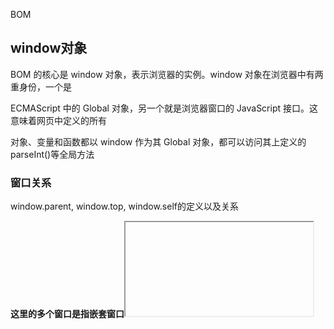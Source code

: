 BOM

## window对象

BOM 的核心是 window 对象，表示浏览器的实例。window 对象在浏览器中有两重身份，一个是

ECMAScript 中的 Global 对象，另一个就是浏览器窗口的 JavaScript 接口。这意味着网页中定义的所有

对象、变量和函数都以 window 作为其 Global 对象，都可以访问其上定义的 parseInt()等全局方法

### 窗口关系

window.parent, window.top, window.self的定义以及关系

**这里的多个窗口是指嵌套窗口<iframe>**

- **top对象始终指向最外层窗口，及浏览器窗口本身**
- **parent始终指向当前窗口的父级窗口**，如果当前窗口就是最外层窗口，则parent === top（均为window）
- self其实就是window本身

> 注意和window.opener的区别，window.opener返回打开当前窗口的那个窗口的引用，例如：在 window A 中打开了 window B，B.opener 返回 A.

### 窗口大小

所有现代浏览器都支持 4 个属性：

- **innerWidth和 innerHeight 返回浏览器窗口中页面视口的大小（包含侧边滚动条）**

- outerWidth 和 outerHeight 返回浏览器窗口自身的大小（**不管是在最外层 window 上使用，还是在窗格<frame>中使用**，一定是大于等于inner的，不常用）。

  

**此外，document.documentElement.clientWidth 和 document.documentElement.clientHeight也可以返回页面视口的宽度和高度（但是不包括滚动条）**

### 视口位置

**浏览器窗口尺寸通常无法满足完整显示整个页面**，为此用户**可以通过滚动**在有限的视口中查看文档。

**度量文档相对于视口滚动距离的属性有两对，返回相等的值**：

- window.pageXoffset/window. scrollX 
- window.pageYoffset/window.scrollY。

![image-20231024135819200](https://lwq-img-1312073911.cos.ap-nanjing.myqcloud.com/img/image-20231024135819200.png)



可以使用 scroll()、scrollTo()和 scrollBy()方法**滚动**

**语法**

~~~js
scrollBy(x-coord, y-coord)
scrollBy(options)

~~~

[`options`](https://developer.mozilla.org/zh-CN/docs/Web/API/Window/scrollBy#options)

包含以下参数的字典

- [`top`](https://developer.mozilla.org/zh-CN/docs/Web/API/Window/scrollBy#top)

  指定沿 Y 轴滚动窗口或元素的像素数。

- [`left`](https://developer.mozilla.org/zh-CN/docs/Web/API/Window/scrollBy#left)

  指定沿 X 轴滚动窗口或元素的像素数。

- [`behavior`](https://developer.mozilla.org/zh-CN/docs/Web/API/Window/scrollBy#behavior)

  指定滚动是否应该平滑（`smooth`）、瞬时运动到该位置（`instant`）、或者让浏览器选择（`auto`，默认）。

**示例**

~~~js
// 让元素滚动
element.scrollBy(300, 300);
element.scrollBy({
    top: 100,
    left: 100,
    behavior: 'smooth'
})
~~~

**区别**：**scroll(), scrollTo()是绝对滚动， scrollBy()是相对滚动**

**可以在容器上用也可以在window上用**



### window.open

是用指定的名称将指定的资源加载到新的或已存在的浏览上下文（标签、窗口或 [iframe](https://developer.mozilla.org/zh-CN/docs/Web/HTML/Element/iframe)）中。

~~~js

open()
open(url)
open(url, target)
open(url, target, windowFeatures)

~~~

主要功能就是打开一个新的窗口，第二个参数可以指定名称（如果已经有该名称的窗口则直接打开而不是创建新的），第三个参数是一些配置这些特性包括窗口的默认大小和位置、是否打开最小弹出窗口等选项。

详情见[Window：open() 方法 - Web API 接口参考 | MDN (mozilla.org)](https://developer.mozilla.org/zh-CN/docs/Web/API/Window/open)

### location对象

其中包含有关文档当前位置的信息

重点属性如下

![image-20231024164958794](https://lwq-img-1312073911.cos.ap-nanjing.myqcloud.com/img/image-20231024164958794.png)

通过更改location.href也能够改边当前页面的url

location.serach返回URL的查询字符串，qs库是一个常用的处理查询字符串的库

~~~js
import qs from 'qs';
// 解析查询字符串
const queryObj = qs.parse("name=zhang&age=18");// 输出{name: 'zhangsan', age: '18'}
// 转化obj为查询字符串
const queryString = qs.stringify({name: 'zhangsan', age: 18})// 输出"name=zhangsan&age=18"

~~~

### navigator对象

`navigator` 对象在前端开发中经常用于获取有关客户端浏览器和操作系统的信息，以便执行相应的操作或调整用户体验。以下是 `navigator` 对象在前端中常用的一些功能：

1. **浏览器信息**:
   - 获取浏览器的名称和版本信息，以便进行浏览器特定的代码处理。
   - 例如：`navigator.userAgent` 可用于检测浏览器。
2. **浏览器支持的功能检测**:
   - 检查浏览器是否支持某些特定的功能或API，以便进行特性检测。
   - 例如：`navigator.geolocation` 用于检测浏览器是否支持地理位置服务。。
4. **语言和地区信息**:
   - 获取用户的浏览器首选语言和地区设置，以本地化页面内容。
   - 例如：`navigator.language`。
5. **Cookie 启用检测**:
   - 检查浏览器是否启用了 cookie，以确保可跟踪用户的会话状态。
   - 例如：`navigator.cookieEnabled`。
7. **离线检测**:
   - 通过 `navigator.onLine` 属性检测客户端的在线/离线状态。
   - 这对于处理离线应用程序和同步数据非常有用。
8. **插件检测**:
   - 通过 `navigator.plugins` 属性检测已安装的浏览器插件，以提供相关的功能或提示。
   - 例如：检测 Flash 插件。
9. **媒体设备访问**:
   - `navigator` 提供了访问媒体设备（例如摄像头和麦克风）的接口，以便创建多媒体应用程序。

这些是 `navigator` 对象的一些常见用途，但还有更多属性和方法可用于获取有关客户端环境的信息，以便根据需要调整网站或应用程序的行为。



![image-20231024172506274](https://lwq-img-1312073911.cos.ap-nanjing.myqcloud.com/img/image-20231024172506274.png)

![image-20231024172549067](https://lwq-img-1312073911.cos.ap-nanjing.myqcloud.com/img/image-20231024172549067.png)

### screen对象

